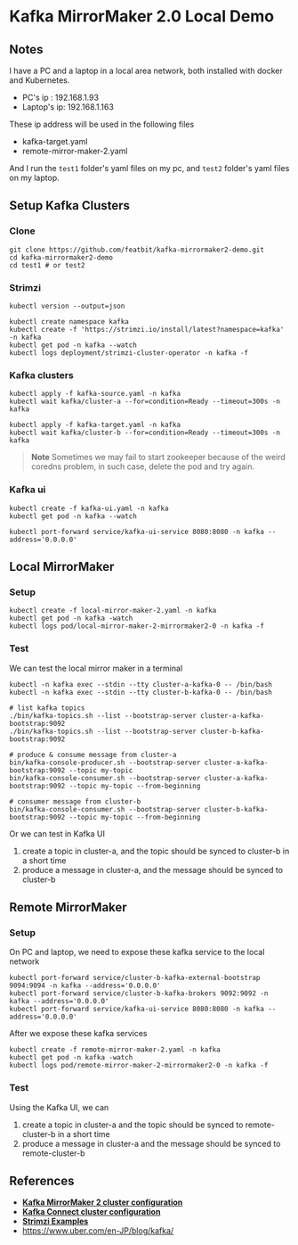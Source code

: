 # Kafka MirrorMaker 2.0 Local Demo

## Notes

I have a PC and a laptop in a local area network, both installed with docker and Kubernetes.

- PC's ip    : 192.168.1.93
- Laptop's ip: 192.168.1.163

These ip address will be used in the following files

- kafka-target.yaml
- remote-mirror-maker-2.yaml

And I run the `test1` folder's yaml files on my pc, and `test2` folder's yaml files on my laptop.

## Setup Kafka Clusters

### Clone

```shell
git clone https://github.com/featbit/kafka-mirrormaker2-demo.git
cd kafka-mirrormaker2-demo
cd test1 # or test2
```

### Strimzi

```shell
kubectl version --output=json

kubectl create namespace kafka
kubectl create -f 'https://strimzi.io/install/latest?namespace=kafka' -n kafka
kubectl get pod -n kafka --watch
kubectl logs deployment/strimzi-cluster-operator -n kafka -f
```

### Kafka clusters

```shell
kubectl apply -f kafka-source.yaml -n kafka
kubectl wait kafka/cluster-a --for=condition=Ready --timeout=300s -n kafka

kubectl apply -f kafka-target.yaml -n kafka
kubectl wait kafka/cluster-b --for=condition=Ready --timeout=300s -n kafka
```

> **Note**
> Sometimes we may fail to start zookeeper because of the weird coredns problem, in such case, delete the pod and try again.

### Kafka ui

```shell
kubectl create -f kafka-ui.yaml -n kafka
kubectl get pod -n kafka --watch

kubectl port-forward service/kafka-ui-service 8080:8080 -n kafka --address='0.0.0.0'
```

## Local MirrorMaker

### Setup

```shell
kubectl create -f local-mirror-maker-2.yaml -n kafka
kubectl get pod -n kafka -watch
kubectl logs pod/local-mirror-maker-2-mirrormaker2-0 -n kafka -f
```

### Test

We can test the local mirror maker in a terminal

```shell
kubectl -n kafka exec --stdin --tty cluster-a-kafka-0 -- /bin/bash
kubectl -n kafka exec --stdin --tty cluster-b-kafka-0 -- /bin/bash

# list kafka topics
./bin/kafka-topics.sh --list --bootstrap-server cluster-a-kafka-bootstrap:9092
./bin/kafka-topics.sh --list --bootstrap-server cluster-b-kafka-bootstrap:9092

# produce & consume message from cluster-a
bin/kafka-console-producer.sh --bootstrap-server cluster-a-kafka-bootstrap:9092 --topic my-topic
bin/kafka-console-consumer.sh --bootstrap-server cluster-a-kafka-bootstrap:9092 --topic my-topic --from-beginning

# consumer message from cluster-b
bin/kafka-console-consumer.sh --bootstrap-server cluster-b-kafka-bootstrap:9092 --topic my-topic --from-beginning
```

Or we can test in Kafka UI

1. create a topic in cluster-a, and the topic should be synced to cluster-b in a short time
2. produce a message in cluster-a, and the message should be synced to cluster-b

## Remote MirrorMaker

### Setup

On PC and laptop, we need to expose these kafka service to the local network

```shell
kubectl port-forward service/cluster-b-kafka-external-bootstrap 9094:9094 -n kafka --address='0.0.0.0'
kubectl port-forward service/cluster-b-kafka-brokers 9092:9092 -n kafka --address='0.0.0.0'
kubectl port-forward service/kafka-ui-service 8080:8080 -n kafka --address='0.0.0.0'
```

After we expose these kafka services

```shell
kubectl create -f remote-mirror-maker-2.yaml -n kafka
kubectl get pod -n kafka -watch
kubectl logs pod/remote-mirror-maker-2-mirrormaker2-0 -n kafka -f
```

### Test

Using the Kafka UI, we can

1. create a topic in cluster-a and the topic should be synced to remote-cluster-b in a short time
2. produce a message in cluster-a and the message should be synced to remote-cluster-b

## References

- [**Kafka MirrorMaker 2 cluster configuration**](https://access.redhat.com/documentation/en-us/red_hat_amq_streams/2.4/html/configuring_amq_streams_on_openshift/assembly-deployment-configuration-str#assembly-mirrormaker-str)
- [**Kafka Connect cluster configuration**](https://access.redhat.com/documentation/en-us/red_hat_amq_streams/2.4/html/configuring_amq_streams_on_openshift/assembly-deployment-configuration-str#assembly-kafka-connect-str)
- [**Strimzi Examples**](https://github.com/strimzi/strimzi-kafka-operator/tree/main/examples/mirror-maker)
- https://www.uber.com/en-JP/blog/kafka/
